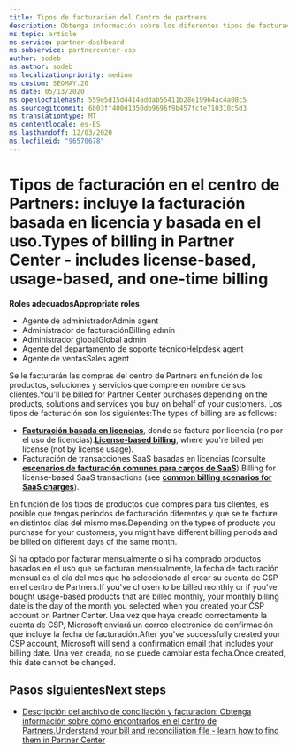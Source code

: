 ```yaml
---
title: Tipos de facturación del Centro de partners
description: Obtenga información sobre los diferentes tipos de facturación, períodos de facturación y fechas de facturación que puede ver en el centro de Partners.
ms.topic: article
ms.service: partner-dashboard
ms.subservice: partnercenter-csp
author: sodeb
ms.author: sodeb
ms.localizationpriority: medium
ms.custom: SEOMAY.20
ms.date: 05/13/2020
ms.openlocfilehash: 559e5d15d4414addab55411b28e19964ac4a08c5
ms.sourcegitcommit: 6b03ff400d1350db9696f9b457fcfe710310c5d3
ms.translationtype: MT
ms.contentlocale: es-ES
ms.lasthandoff: 12/03/2020
ms.locfileid: "96570678"
---
```

# <a name="types-of-billing-in-partner-center---includes-license-based-usage-based-and-one-time-billing"></a><span data-ttu-id="b005a-103">Tipos de facturación en el centro de Partners: incluye la facturación basada en licencia y basada en el uso.</span><span class="sxs-lookup"><span data-stu-id="b005a-103">Types of billing in Partner Center - includes license-based, usage-based, and one-time billing</span></span>

<span data-ttu-id="b005a-104">**Roles adecuados**</span><span class="sxs-lookup"><span data-stu-id="b005a-104">**Appropriate roles**</span></span>

- <span data-ttu-id="b005a-105">Agente de administrador</span><span class="sxs-lookup"><span data-stu-id="b005a-105">Admin agent</span></span>
- <span data-ttu-id="b005a-106">Administrador de facturación</span><span class="sxs-lookup"><span data-stu-id="b005a-106">Billing admin</span></span>
- <span data-ttu-id="b005a-107">Administrador global</span><span class="sxs-lookup"><span data-stu-id="b005a-107">Global admin</span></span>
- <span data-ttu-id="b005a-108">Agente del departamento de soporte técnico</span><span class="sxs-lookup"><span data-stu-id="b005a-108">Helpdesk agent</span></span>
- <span data-ttu-id="b005a-109">Agente de ventas</span><span class="sxs-lookup"><span data-stu-id="b005a-109">Sales agent</span></span>

<span data-ttu-id="b005a-110">Se le facturarán las compras del centro de Partners en función de los productos, soluciones y servicios que compre en nombre de sus clientes.</span><span class="sxs-lookup"><span data-stu-id="b005a-110">You'll be billed for Partner Center purchases depending on the products, solutions and services you buy on behalf of your customers.</span></span> <span data-ttu-id="b005a-111">Los tipos de facturación son los siguientes:</span><span class="sxs-lookup"><span data-stu-id="b005a-111">The types of billing are as follows:</span></span>

- <span data-ttu-id="b005a-112">[**Facturación basada en licencias**](license-based-billing.md), donde se factura por licencia (no por el uso de licencias).</span><span class="sxs-lookup"><span data-stu-id="b005a-112">[**License-based billing**](license-based-billing.md), where you're billed per license (not by license usage).</span></span>
- <span data-ttu-id="b005a-113">Facturación de transacciones SaaS basadas en licencias (consulte [**escenarios de facturación comunes para cargos de SaaS**](common-billing-scenarios-saas.md)).</span><span class="sxs-lookup"><span data-stu-id="b005a-113">Billing for license-based SaaS transactions (see [**common billing scenarios for SaaS charges**](common-billing-scenarios-saas.md)).</span></span>

<span data-ttu-id="b005a-114">En función de los tipos de productos que compres para tus clientes, es posible que tengas períodos de facturación diferentes y que se te facture en distintos días del mismo mes.</span><span class="sxs-lookup"><span data-stu-id="b005a-114">Depending on the types of products you purchase for your customers, you might have different billing periods and be billed on different days of the same month.</span></span>

<span data-ttu-id="b005a-115">Si ha optado por facturar mensualmente o si ha comprado productos basados en el uso que se facturan mensualmente, la fecha de facturación mensual es el día del mes que ha seleccionado al crear su cuenta de CSP en el centro de Partners.</span><span class="sxs-lookup"><span data-stu-id="b005a-115">If you've chosen to be billed monthly or if you've bought usage-based products that are billed monthly, your monthly billing date is the day of the month you selected when you created your CSP account on Partner Center.</span></span> <span data-ttu-id="b005a-116">Una vez que haya creado correctamente la cuenta de CSP, Microsoft enviará un correo electrónico de confirmación que incluye la fecha de facturación.</span><span class="sxs-lookup"><span data-stu-id="b005a-116">After you've successfully created your CSP account, Microsoft will send a confirmation email that includes your billing date.</span></span> <span data-ttu-id="b005a-117">Una vez creada, no se puede cambiar esta fecha.</span><span class="sxs-lookup"><span data-stu-id="b005a-117">Once created, this date cannot be changed.</span></span>

## <a name="next-steps"></a><span data-ttu-id="b005a-118">Pasos siguientes</span><span class="sxs-lookup"><span data-stu-id="b005a-118">Next steps</span></span>

- [<span data-ttu-id="b005a-119">Descripción del archivo de conciliación y facturación: Obtenga información sobre cómo encontrarlos en el centro de Partners.</span><span class="sxs-lookup"><span data-stu-id="b005a-119">Understand your bill and reconciliation file - learn how to find them in Partner Center</span></span>](read-your-bill.md)